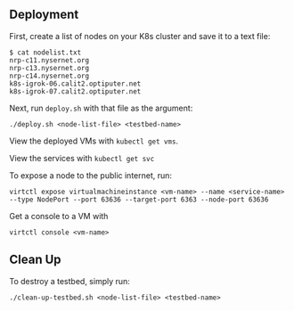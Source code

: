 ## Deployment

First, create a list of nodes on your K8s cluster and save it to a text file:

```
$ cat nodelist.txt 
nrp-c11.nysernet.org
nrp-c13.nysernet.org
nrp-c14.nysernet.org
k8s-igrok-06.calit2.optiputer.net
k8s-igrok-07.calit2.optiputer.net
```

Next, run `deploy.sh` with that file as the argument:

`./deploy.sh <node-list-file> <testbed-name>`

View the deployed VMs with `kubectl get vms`.

View the services with `kubectl get svc`

To expose a node to the public internet, run:

`virtctl expose virtualmachineinstance <vm-name> --name <service-name> --type NodePort --port 63636 --target-port 6363 --node-port 63636`

Get a console to a VM with

`virtctl console <vm-name>` 

## Clean Up

To destroy a testbed, simply run:

`./clean-up-testbed.sh <node-list-file> <testbed-name>`
